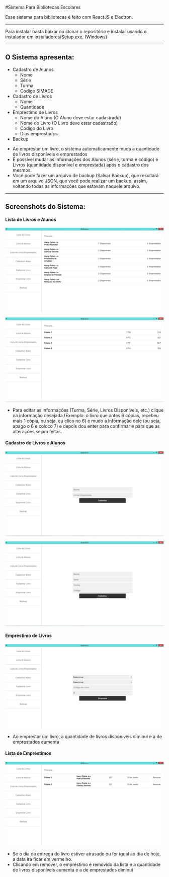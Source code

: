 #Sistema Para Bibliotecas Escolares

Esse sistema para bibliotecas é feito com ReactJS e Electron.

-------------------------------

Para instalar basta baixar ou clonar o repositório e instalar usando o instalador em instaladores/Setup.exe. (Windows)

--------------------------------

## O Sistema apresenta:
 * Cadastro de Alunos
   - Nome
   - Série
   - Turma 
   - Código SIMADE
 * Cadastro de Livros
   - Nome
   - Quantidade 
 * Empréstimo de Livros
   - Nome do Aluno (O Aluno deve estar cadastrado)
   - Nome do Livro (O Livro deve estar cadastrado)
   - Código do Livro
   - Dias emprestados
 * Backup


- Ao emprestar um livro, o sistema automaticamente muda a quantidade de livros disponíveis e emprestados
- É possível mudar as informações dos Alunos (série, turma e código) e Livros (quantidade disponível e emprestada) após o cadastro dos mesmos.
- Você pode fazer um arquivo de backup (Salvar Backup), que resultará em um arquivo JSON, que você pode realizar um backup, assim, voltando todas as informações que estavam naquele arquivo.

-------------------------------

## Screenshots do Sistema: 

#### Lista de Livros e Alunos
 ![Alt Text](https://github.com/Windows87/biblioteca/raw/master/readme-imagens/ps1.jpg)

 ![Alt Text](https://github.com/Windows87/biblioteca/raw/master/readme-imagens/ps2.jpg)

 - Para editar as informações (Turma, Série, Livros Disponíveis, etc.) clique na informação desejada (Exemplo: o livro que antes 6 cópias, recebeu mais 1 cópia, ou seja, eu clico no 6) e mudo a informação dele (ou seja, apago o 6 e coloco 7) e depois dou enter para confirmar e para que as alterações sejam feitas.
 
#### Cadastro de Livros e Alunos
 
  ![Alt Text](https://github.com/Windows87/biblioteca/raw/master/readme-imagens/ps4.jpg)
  
  ![Alt Text](https://github.com/Windows87/biblioteca/raw/master/readme-imagens/ps3.jpg)
  
#### Empréstimo de Livros
 
  ![Alt Text](https://github.com/Windows87/biblioteca/raw/master/readme-imagens/ps5.jpg)
  
  - Ao emprestar um livro, a quantidade de livros disponíveis diminui e a de emprestados aumenta
  
#### Lista de Empréstimos
 
 ![Alt Text](https://github.com/Windows87/biblioteca/raw/master/readme-imagens/ps6.jpg)
 
 - Se o dia da entrega do livro estiver atrasado ou for igual ao dia de hoje, a data irá ficar em vermelho.
 - Clicando em remover, o empréstimo é removido da lista e a quantidade de livros disponíveis aumenta e a de emprestados diminui
